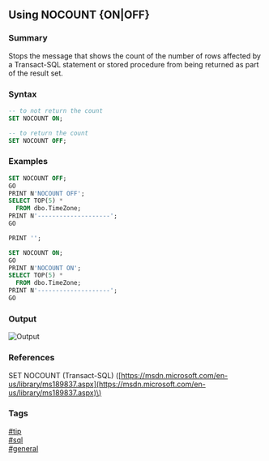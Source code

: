 ## Using NOCOUNT {ON|OFF}

### Summary
Stops the message that shows the count of the number of rows affected by a Transact-SQL statement 
or stored procedure from being returned as part of the result set.  

### Syntax
```sql
-- to not return the count
SET NOCOUNT ON; 

-- to return the count
SET NOCOUNT OFF; 
```

### Examples
```sql
SET NOCOUNT OFF;
GO
PRINT N'NOCOUNT OFF';
SELECT TOP(5) * 
  FROM dbo.TimeZone;
PRINT N'--------------------';
GO

PRINT '';

SET NOCOUNT ON;
GO
PRINT N'NOCOUNT ON';
SELECT TOP(5) * 
  FROM dbo.TimeZone;
PRINT N'--------------------';
GO
```

### Output
![Output](https://cloud.githubusercontent.com/assets/19519411/21187805/dcd3b174-c1de-11e6-8614-524b8569410c.png)   

### References
SET NOCOUNT (Transact-SQL) \([https://msdn.microsoft.com/en-us/library/ms189837.aspx](https://msdn.microsoft.com/en-us/library/ms189837.aspx)\)  

### Tags
[#tip](../../tips.md)  
[#sql](../sql.md)  
[#general](general.md)  